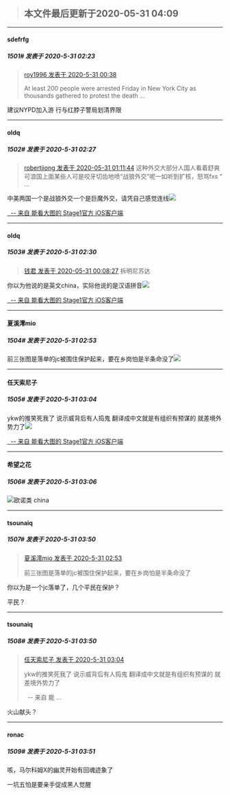 > ## **本文件最后更新于2020-05-31 04:09** 



-----

####  sdefrfg  
##### 1501#       发表于 2020-5-31 02:23



<blockquote><a href="httphttps://bbs.saraba1st.com/2b/forum.php?mod=redirect&amp;goto=findpost&amp;pid=47620622&amp;ptid=1937970" target="_blank">roy1996 发表于 2020-5-31 00:38</a>

At least 200 people were arrested Friday in New York City as thousands gathered to protest the death ...</blockquote>
建议NYPD加入游 行与红脖子警局划清界限







-----

####  oldq  
##### 1502#       发表于 2020-5-31 02:27



<blockquote><a href="httphttps://bbs.saraba1st.com/2b/forum.php?mod=redirect&amp;goto=findpost&amp;pid=47620933&amp;ptid=1937970" target="_blank">robertjiong 发表于 2020-05-31 01:11:44</a>
这种外交大部分人国人看着舒爽 可浪国上面某些人可是咬牙切齿地喷“战狼外交”呢一如听到扩核，怒骂fxs “ ...</blockquote>中美两国一个是战狼外交一个是巨魔外交，请凭自己感觉连线<img src="https://static.saraba1st.com/image/smiley/face2017/067.png" referrerpolicy="no-referrer">

[  -- 来自 能看大图的 Stage1官方 iOS客户端](https://itunes.apple.com/fi/app/saraba1st/id1221237470?mt=8)







-----

####  oldq  
##### 1503#       发表于 2020-5-31 02:30



<blockquote><a href="httphttps://bbs.saraba1st.com/2b/forum.php?mod=redirect&amp;goto=findpost&amp;pid=47620284&amp;ptid=1937970" target="_blank">钱君 发表于 2020-05-31 00:08:27</a>
拆明尼苏达</blockquote>你以为他说的是英文china，实际他说的是汉语拼音<img src="https://static.saraba1st.com/image/smiley/face2017/034.png" referrerpolicy="no-referrer">

[  -- 来自 能看大图的 Stage1官方 iOS客户端](https://itunes.apple.com/fi/app/saraba1st/id1221237470?mt=8)







-----

####  夏溪澪mio  
##### 1504#       发表于 2020-5-31 02:53




前三张图是落单的jc被围住保护起来，要在乡岗怕是半条命没了<img src="https://p.sda1.dev/0/12e5e488c82c415ebede76a3afb60ff4/IMG_BE832ED52A57540759A9F630CD383C9C.jpeg" referrerpolicy="no-referrer">







-----

####  任天索尼子  
##### 1505#       发表于 2020-5-31 03:04




ykw的推笑死我了 说示威背后有人捣鬼 翻译成中文就是有组织有预谋的 就差境外势力了<img src="https://static.saraba1st.com/image/smiley/face2017/067.png" referrerpolicy="no-referrer">

[  -- 来自 能看大图的 Stage1官方 iOS客户端](https://itunes.apple.com/fi/app/saraba1st/id1221237470?mt=8)







-----

####  希望之花  
##### 1506#       发表于 2020-5-31 03:06



<img src="https://static.saraba1st.com/image/smiley/face2017/048.png" referrerpolicy="no-referrer">欧诺类 china







-----

####  tsounaiq  
##### 1507#       发表于 2020-5-31 03:50



<blockquote><a href="httphttps://bbs.saraba1st.com/2b/forum.php?mod=redirect&amp;goto=findpost&amp;pid=47621482&amp;ptid=1937970" target="_blank">夏溪澪mio 发表于 2020-5-31 02:53</a>

前三张图是落单的jc被围住保护起来，要在乡岗怕是半条命没了</blockquote>
你以为是一个jc落单了，几个平民在保护？

平民？







-----

####  tsounaiq  
##### 1508#       发表于 2020-5-31 03:50



<blockquote><a href="httphttps://bbs.saraba1st.com/2b/forum.php?mod=redirect&amp;goto=findpost&amp;pid=47621502&amp;ptid=1937970" target="_blank">任天索尼子 发表于 2020-5-31 03:04</a>

ykw的推笑死我了 说示威背后有人捣鬼 翻译成中文就是有组织有预谋的 就差境外势力了


  -- 来自 能 ...</blockquote>
火山献头？







-----

####  ronac  
##### 1509#       发表于 2020-5-31 03:51




咳，马尔科姆X的幽灵开始有回魂迹象了

一坑五怕是要亲手促成黑人觉醒





                                                 